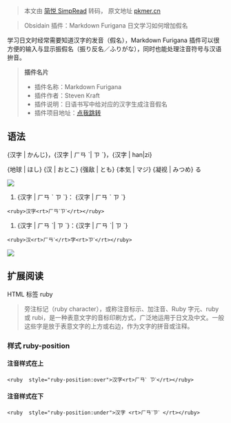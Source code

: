 > 本文由 [简悦 SimpRead](http://ksria.com/simpread/) 转码， 原文地址 [pkmer.cn](https://pkmer.cn/Pkmer-Docs/10-obsidian/obsidian%E7%A4%BE%E5%8C%BA%E6%8F%92%E4%BB%B6/obsidian-markdown-furigana/)

> Obsidain 插件：Markdown Furigana 日文学习如何增加假名

学习日文时经常需要知道汉字的发音（假名），Markdown Furigana 插件可以很方便的输入与显示振假名（振り反名／ふりがな），同时也能处理注音符号与汉语拚音。  

> **插件名片**
> 
> *   插件名称：Markdown Furigana
> *   插件作者：Steven Kraft
> *   插件说明：日语书写中给对应的汉字生成注音假名
> *   插件项目地址：[点我跳转](https://github.com/steven-kraft/obsidian-markdown-furigana)

语法
--

{汉字 | かんじ}，{汉字 | ㄏㄢ ˋ| ㄗ ˋ}，{汉字 | han|zi}

{地球 | ほし} {汉 | おとこ} {强敌 | とも} {本気 | マジ} {凝视 | みつめ} る

![](https://cdn.pkmer.cn/images/7507a79e4a47f4178e9b57e126ac5c4f_MD5.png!pkmer)

1.  {汉字 | ㄏㄢ ˋ ㄗ ˋ}： {汉字 | ㄏㄢ ˋ ㄗ ˋ}

```
<ruby>汉字<rt>ㄏㄢˋㄗˋ</rt></ruby>
```

1.  {汉字 | ㄏㄢ ˋ| ㄗ ˋ}：{汉字 | ㄏㄢ ˋ| ㄗ ˋ}

```
<ruby>汉<rt>ㄏㄢˋ</rt>字<rt>ㄗˋ</rt></ruby>
```

![](https://cdn.pkmer.cn/images/5ab1ca163822e3dd4fb2695d5762f43b_MD5.png!pkmer)

扩展阅读
----

HTML 标签 ruby

> 旁注标记（ruby character），或称注音标示、加注音、Ruby 字元、ruby 或 rubi，是一种表意文字的音标印刷方式，广泛地运用于日文及中文。一般这些字是放于表意文字的上方或右边，作为文字的拼音或注释。

### 样式 ruby-position

#### 注音样式在上

```
<ruby  style="ruby-position:over">汉字<rt>ㄏㄢˋ ㄗˋ</rt></ruby>
```

#### 注音样式在下

```
<ruby  style="ruby-position:under">汉字 <rt>ㄏㄢˋㄗˋ </rt></ruby>
```